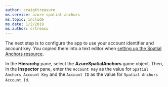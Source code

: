 ```yaml
---
author: craigktreasure
ms.service: azure-spatial-anchors
ms.topic: include
ms.date: 1/2/2019
ms.author: crtreasu
---
```

The next step is to configure the app to use your account identifier and account key. You copied them into a text editor when [setting up the Spatial Anchors resource](#create-a-spatial-anchors-resource).

In the **Hierarchy** pane, select the **AzureSpatialAnchors** game object. Then, in the **Inspector** pane, enter the `Account Key` as the value for `Spatial Anchors Account Key` and the `Account ID` as the value for `Spatial Anchors Account Id`.
